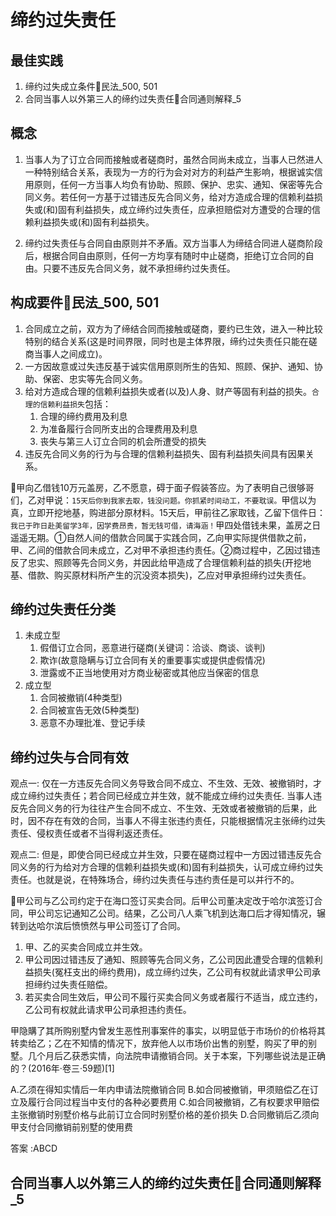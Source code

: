 # 缔约过失责任
## 最佳实践


1. 缔约过失成立条件🚪民法_500, 501
2. 合同当事人以外第三人的缔约过失责任🚪合同通则解释_5


## 概念

1. 当事人为了订立合同而接触或者磋商时，虽然合同尚未成立，当事人已然进人一种特别结合关系，表现为一方的行为会对对方的利益产生影响，根据诚实信用原则，任何一方当事人均负有协助、照顾、保护、忠实、通知、保密等先合同义务。若任何一方基于过错违反先合同义务，给对方造成合理的信赖利益损失或(和)固有利益损失，成立缔约过失责任，应承担赔偿对方遭受的合理的信赖利益损失或(和)固有利益损失。

2. 缔约过失责任与合同自由原则并不矛盾。双方当事人为缔结合同进人磋商阶段后，根据合同自由原则，任何一方均享有随时中止磋商，拒绝订立合同的自由。只要不违反先合同义务，就不承担缔约过失责任。

## 构成要件🚪民法_500, 501
1. 合同成立之前，双方为了缔结合同而接触或磋商，要约已生效，进入一种比较特别的结合关系(这是时间界限，同时也是主体界限，缔约过失责任只能在磋商当事人之间成立)。
2. 一方因故意或过失违反基于诚实信用原则所生的告知、照顾、保护、通知、协助、保密、忠实等先合同义务。
3. 给对方造成合理的信赖利益损失或者(以及)人身、财产等固有利益的损失。`合理的信赖利益损失`包括：
    1. 合理的缔约费用及利息
    2. 为准备履行合同所支出的合理费用及利息
    3. 丧失与第三人订立合同的机会所遭受的损失
4. 违反先合同义务的行为与合理的信赖利益损失、固有利益损失间具有因果关系。
 

🍐甲向乙借钱10万元盖房，乙不愿意，碍于面子假装答应。为了表明自己很够哥们，乙对甲说：`15天后你到我家去取，钱没问题。你抓紧时间动工，不要耽误。`甲信以为真，立即开挖地基，购进部分原材料。15天后，甲前往乙家取钱，乙留下信件日：`我已于昨日赴美留学3年，因学费昂贵，暂无钱可借，请海涵！`甲四处借钱未果，盖房之日遥遥无期。①自然人间的借款合同属于实践合同，乙向甲实际提供借款之前，甲、乙间的借款合同未成立，乙对甲不承担违约责任。②商过程中，乙因过错违反了忠实、照顾等先合同义务，并因此给甲造成了合理信赖利益的损失(开挖地基、借款、购买原材料所产生的沉没资本损失)，乙应对甲承担缔约过失责任。


## 缔约过失责任分类

1. 未成立型
    1. 假借订立合同，恶意进行磋商(关键词：洽谈、商谈、谈判)
    2. 欺诈(故意隐瞒与订立合同有关的重要事实或提供虚假情况)
    3. 泄露或不正当地使用对方商业秘密或其他应当保密的信息
2. 成立型
    1. 合同被撤销(4种类型)
    2. 合同被宣告无效(5种类型)
    3. 恶意不办理批准、登记手续


## 缔约过失与合同有效

观点一: 仅在一方违反先合同义务导致合同不成立、不生效、无效、被撤销时，才成立缔约过失责任；若合同已经成立并生效，就不能成立缔约过失责任. 当事人违反先合同义务的行为往往产生合同不成立、不生效、无效或者被撤销的后果，此时，因不存在有效的合同，当事人不得主张违约责任，只能根据情况主张缔约过失责任、侵权责任或者不当得利返还责任。

观点二: 但是，即使合同已经成立并生效，只要在磋商过程中一方因过错违反先合同义务的行为给对方合理的信赖利益损失或(和)固有利益损失，认可成立缔约过失责任。也就是说，在特殊场合，缔约过失责任与违约责任是可以并行不的。

🍐甲公司与乙公司约定于在海口签订买卖合同。后甲公司董决定改于哈尔滨签订合同，甲公司忘记通知乙公司。结果，乙公司八人乘飞机到达海口后才得知情况，辗转到达哈尔滨后愤愤然与甲公司签订了合同。
1. 甲、乙的买卖合同成立并生效。
2. 甲公司因过错违反了通知、照顾等先合同义务，乙公司因此遭受合理的信赖利益损失(冤枉支出的缔约费用)，成立缔约过失，乙公司有权就此请求甲公司承担缔约过失责任赔偿。
3. 若买卖合同生效后，甲公司不履行买卖合同义务或者履行不适当，成立违约，乙公司有权就此请求甲公司承担违约责任。

甲隐購了其所购别墅内曾发生恶性刑事案件的事实，以明显低于市场价的价格将其转卖给乙；乙在不知情的情况下，放弃他人以市场价出售的别墅，购买了甲的别墅。几个月后乙获悉实情，向法院申请撤销合同。关于本案，下列哪些说法是正确的？(2016年·卷三·59题)[1]

A.乙须在得知实情后一年内申请法院撤销合同
B.如合同被撤销，甲须赔偿乙在订立及履行合同过程当中支付的各种必要费用
C.如合同被撤销，乙有权要求甲赔偿主张撤销时别墅价格与此前订立合同时别墅价格的差价损失
D.合同撤销后乙须向甲支付合同撤销前别墅的使用费

答案 :ABCD


## 合同当事人以外第三人的缔约过失责任🚪合同通则解释_5


